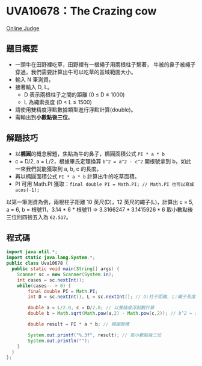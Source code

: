 # UVA10678：The Crazing cow

[Online Judge](https://onlinejudge.org/index.php?option=com_onlinejudge&Itemid=8&page=show_problem&problem=1619)

## 題目概要

- 一頭牛在田野裡吃草，田野裡有一根繩子用兩根柱子繫著， 牛被的鼻子被繩子穿過，我們需要計算出牛可以吃草的區域範圍大小。
- 輸入 N 筆測資。
- 接著輸入 D, L。
  - D 表示兩根柱子之間的距離 (0 ≤ D ≤ 1000)
  - L 為繩索長度 (D < L ≤ 1500)
- 請使用雙精度浮點數據類型進行浮點計算(double)。
- 需輸出到**小數點後三位**。

## 解題技巧

- 以**橢圓**的概念解題，焦點為牛的鼻子，橢圓面積公式 `PI * a * b`
- c = D/2, a = L/2，根據畢氏定理換算 `b^2 = a^2 - c^2` 開根號拿到 b，如此一來我們就能獲取到 a, b, c 的長度。
- 再以橢圓面積公式 `PI * a * b` 計算出牛的吃草面積。
- PI 可用 Math.PI 獲取：`final double PI = Math.PI; // Math.PI 也可以寫成 acos(-1);`

以第一筆測資為例，兩根柱子距離 10 英尺(D)，12 英尺的繩子(L)，計算出 c = 5, a = 6, b = 根號11，3.14 * 6 * 根號11 => $3.3166247 * 3.1415926 * 6$ 取小數點後三位則四捨五入為 `62.517`。

## 程式碼

```java
import java.util.*;
import static java.lang.System.*;
public class Uva10678 {
  public static void main(String[] args) {
    Scanner sc = new Scanner(System.in);
    int cases = sc.nextInt();
    while(cases-- > 0) {
        final double PI = Math.PI;
        int D = sc.nextInt(), L = sc.nextInt(); // D:柱子距離, L:繩子長度

        double a = L/2.0, c = D/2.0; // 以雙精度浮點數計算
        double b = Math.sqrt(Math.pow(a,2) - Math.pow(c,2)); // b^2 = a^2 - c^2

        double result = PI * a * b; // 橢圓面積

        System.out.printf("%.3f", result); // 取小數點後三位
        System.out.println("");
    }
  }
};
```
